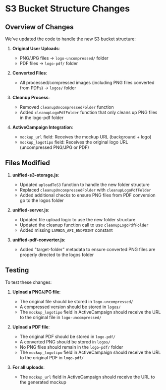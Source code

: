 # S3 Bucket Structure Changes

## Overview of Changes

We've updated the code to handle the new S3 bucket structure:

1. **Original User Uploads**:
   - PNG/JPG files → `logo-uncompressed/` folder
   - PDF files → `logo-pdf/` folder

2. **Converted Files**:
   - All processed/compressed images (including PNG files converted from PDFs) → `logos/` folder

3. **Cleanup Process**:
   - Removed `cleanupUncompressedFolder` function
   - Added `cleanupLogoPdfFolder` function that only cleans up PNG files in the logo-pdf folder

4. **ActiveCampaign Integration**:
   - `mockup_url` field: Receives the mockup URL (background + logo)
   - `mockup_logotipo` field: Receives the original logo URL (uncompressed PNG/JPG or PDF)

## Files Modified

1. **unified-s3-storage.js**:
   - Updated `uploadToS3` function to handle the new folder structure
   - Replaced `cleanupUncompressedFolder` with `cleanupLogoPdfFolder`
   - Added additional checks to ensure PNG files from PDF conversion go to the logos folder

2. **unified-server.js**:
   - Updated file upload logic to use the new folder structure
   - Updated the cleanup function call to use `cleanupLogoPdfFolder`
   - Added missing `LAMBDA_API_ENDPOINT` constant

3. **unified-pdf-converter.js**:
   - Added "target-folder" metadata to ensure converted PNG files are properly directed to the logos folder

## Testing

To test these changes:

1. **Upload a PNG/JPG file**:
   - The original file should be stored in `logo-uncompressed/`
   - A compressed version should be stored in `logos/`
   - The `mockup_logotipo` field in ActiveCampaign should receive the URL to the original file in `logo-uncompressed/`

2. **Upload a PDF file**:
   - The original PDF should be stored in `logo-pdf/`
   - A converted PNG should be stored in `logos/`
   - No PNG files should remain in the `logo-pdf/` folder
   - The `mockup_logotipo` field in ActiveCampaign should receive the URL to the original PDF in `logo-pdf/`

3. **For all uploads**:
   - The `mockup_url` field in ActiveCampaign should receive the URL to the generated mockup
